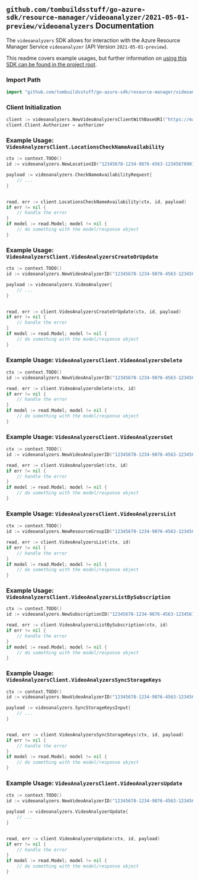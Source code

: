 
## `github.com/tombuildsstuff/go-azure-sdk/resource-manager/videoanalyzer/2021-05-01-preview/videoanalyzers` Documentation

The `videoanalyzers` SDK allows for interaction with the Azure Resource Manager Service `videoanalyzer` (API Version `2021-05-01-preview`).

This readme covers example usages, but further information on [using this SDK can be found in the project root](https://github.com/tombuildsstuff/go-azure-sdk/tree/main/docs).

### Import Path

```go
import "github.com/tombuildsstuff/go-azure-sdk/resource-manager/videoanalyzer/2021-05-01-preview/videoanalyzers"
```


### Client Initialization

```go
client := videoanalyzers.NewVideoAnalyzersClientWithBaseURI("https://management.azure.com")
client.Client.Authorizer = authorizer
```


### Example Usage: `VideoAnalyzersClient.LocationsCheckNameAvailability`

```go
ctx := context.TODO()
id := videoanalyzers.NewLocationID("12345678-1234-9876-4563-123456789012", "locationValue")

payload := videoanalyzers.CheckNameAvailabilityRequest{
	// ...
}


read, err := client.LocationsCheckNameAvailability(ctx, id, payload)
if err != nil {
	// handle the error
}
if model := read.Model; model != nil {
	// do something with the model/response object
}
```


### Example Usage: `VideoAnalyzersClient.VideoAnalyzersCreateOrUpdate`

```go
ctx := context.TODO()
id := videoanalyzers.NewVideoAnalyzerID("12345678-1234-9876-4563-123456789012", "example-resource-group", "videoAnalyzerValue")

payload := videoanalyzers.VideoAnalyzer{
	// ...
}


read, err := client.VideoAnalyzersCreateOrUpdate(ctx, id, payload)
if err != nil {
	// handle the error
}
if model := read.Model; model != nil {
	// do something with the model/response object
}
```


### Example Usage: `VideoAnalyzersClient.VideoAnalyzersDelete`

```go
ctx := context.TODO()
id := videoanalyzers.NewVideoAnalyzerID("12345678-1234-9876-4563-123456789012", "example-resource-group", "videoAnalyzerValue")

read, err := client.VideoAnalyzersDelete(ctx, id)
if err != nil {
	// handle the error
}
if model := read.Model; model != nil {
	// do something with the model/response object
}
```


### Example Usage: `VideoAnalyzersClient.VideoAnalyzersGet`

```go
ctx := context.TODO()
id := videoanalyzers.NewVideoAnalyzerID("12345678-1234-9876-4563-123456789012", "example-resource-group", "videoAnalyzerValue")

read, err := client.VideoAnalyzersGet(ctx, id)
if err != nil {
	// handle the error
}
if model := read.Model; model != nil {
	// do something with the model/response object
}
```


### Example Usage: `VideoAnalyzersClient.VideoAnalyzersList`

```go
ctx := context.TODO()
id := videoanalyzers.NewResourceGroupID("12345678-1234-9876-4563-123456789012", "example-resource-group")

read, err := client.VideoAnalyzersList(ctx, id)
if err != nil {
	// handle the error
}
if model := read.Model; model != nil {
	// do something with the model/response object
}
```


### Example Usage: `VideoAnalyzersClient.VideoAnalyzersListBySubscription`

```go
ctx := context.TODO()
id := videoanalyzers.NewSubscriptionID("12345678-1234-9876-4563-123456789012")

read, err := client.VideoAnalyzersListBySubscription(ctx, id)
if err != nil {
	// handle the error
}
if model := read.Model; model != nil {
	// do something with the model/response object
}
```


### Example Usage: `VideoAnalyzersClient.VideoAnalyzersSyncStorageKeys`

```go
ctx := context.TODO()
id := videoanalyzers.NewVideoAnalyzerID("12345678-1234-9876-4563-123456789012", "example-resource-group", "videoAnalyzerValue")

payload := videoanalyzers.SyncStorageKeysInput{
	// ...
}


read, err := client.VideoAnalyzersSyncStorageKeys(ctx, id, payload)
if err != nil {
	// handle the error
}
if model := read.Model; model != nil {
	// do something with the model/response object
}
```


### Example Usage: `VideoAnalyzersClient.VideoAnalyzersUpdate`

```go
ctx := context.TODO()
id := videoanalyzers.NewVideoAnalyzerID("12345678-1234-9876-4563-123456789012", "example-resource-group", "videoAnalyzerValue")

payload := videoanalyzers.VideoAnalyzerUpdate{
	// ...
}


read, err := client.VideoAnalyzersUpdate(ctx, id, payload)
if err != nil {
	// handle the error
}
if model := read.Model; model != nil {
	// do something with the model/response object
}
```
